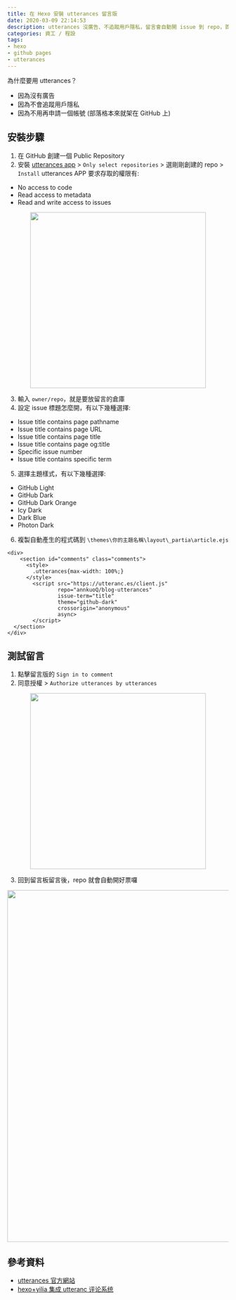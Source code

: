 ```yaml
---
title: 在 Hexo 安裝 utterances 留言版
date: 2020-03-09 22:14:53
description: utterances 沒廣告、不追蹤用戶隱私，留言會自動開 issue 到 repo，首先在 github 創建一個 public repo，然後安裝 utterances app ...
categories: 資工 / 程設
tags:
- hexo
- github pages
- utterances
---
```


為什麼要用 utterances？
  - 因為沒有廣告
  - 因為不會追蹤用戶隱私
  - 因為不用再申請一個帳號 (部落格本來就架在 GitHub 上)

<!-- more -->

## 安裝步驟

1. 在 GitHub 創建一個 Public Repository
2. 安裝 [utterances app](https://github.com/apps/utterances) > `Only select repositories` > 選剛剛創建的 repo > `Install`
utterances APP 要求存取的權限有:
  - No access to code
  - Read access to metadata
  - Read and write access to issues

<div align="center"><img src="./permissions.jpg"" width="400px" /></div>

3. 輸入 `owner/repo`，就是要放留言的倉庫
4. 設定 issue 標題怎麼開，有以下幾種選擇:
  - Issue title contains page pathname
  - Issue title contains page URL
  - Issue title contains page title
  - Issue title contains page og:title
  - Specific issue number
  - Issue title contains specific term
5. 選擇主題樣式，有以下幾種選擇:
  - GitHub Light
  - GitHub Dark
  - GitHub Dark Orange
  - Icy Dark
  - Dark Blue
  - Photon Dark

6. 複製自動產生的程式碼到 `\themes\你的主題名稱\layout\_partia\article.ejs`
```
<div>
    <section id="comments" class="comments">
      <style>
        .utterances{max-width: 100%;}
      </style>
        <script src="https://utteranc.es/client.js"
                repo="annkuoQ/blog-utterances"
                issue-term="title"
                theme="github-dark"
                crossorigin="anonymous"
                async>
        </script>
  </section>
</div>
```

## 測試留言
1. 點擊留言版的 `Sign in to comment`
2. 同意授權 > `Authorize utterances by utterances`

<div align="center"><img src="./authorize.jpg"" width="400px" /></div>

3. 回到留言板留言後，repo 就會自動開好票囉

<div align="center"><img src="./test-comment.jpg"" width="800px" /></div>

## 參考資料
- [utterances 官方網站](https://utteranc.es/)
- [hexo+yilia 集成 utteranc 评论系统](https://blog.csdn.net/weixin_41287260/article/details/103049579)